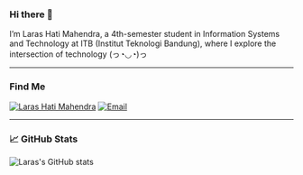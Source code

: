 ### Hi there 👋

I’m Laras Hati Mahendra, a 4th-semester student in Information Systems and Technology at ITB (Institut Teknologi Bandung), where I explore the intersection of technology (っ◔◡◔)っ

---

### Find Me
[![Laras Hati Mahendra](https://img.shields.io/badge/LinkedIn-Laras_Hati_Mahendra-0A66C2?style=flat-square)](https://www.linkedin.com/in/laras-hati-mahendra-548b47247/)
[![Email](https://img.shields.io/badge/Email-larashatimahendra6@gmail.com-D14836?style=flat-square&logo=gmail&logoColor=white)](mailto:larashatimahendra6@gmail.com)

---

### 📈 GitHub Stats
![Laras's GitHub stats](https://github-readme-stats.vercel.app/api?username=larashtm&show_icons=true&theme=radical)
